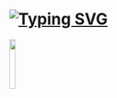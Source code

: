 # [![Typing SVG](https://readme-typing-svg.herokuapp.com?color=ffffff&lines=Hi+,+friend!+🦾)](https://git.io/typing-svg) 
<img src="https://media.giphy.com/media/WUlplcMpOCEmTGBtBW/giphy.gif" width="15%"/>




